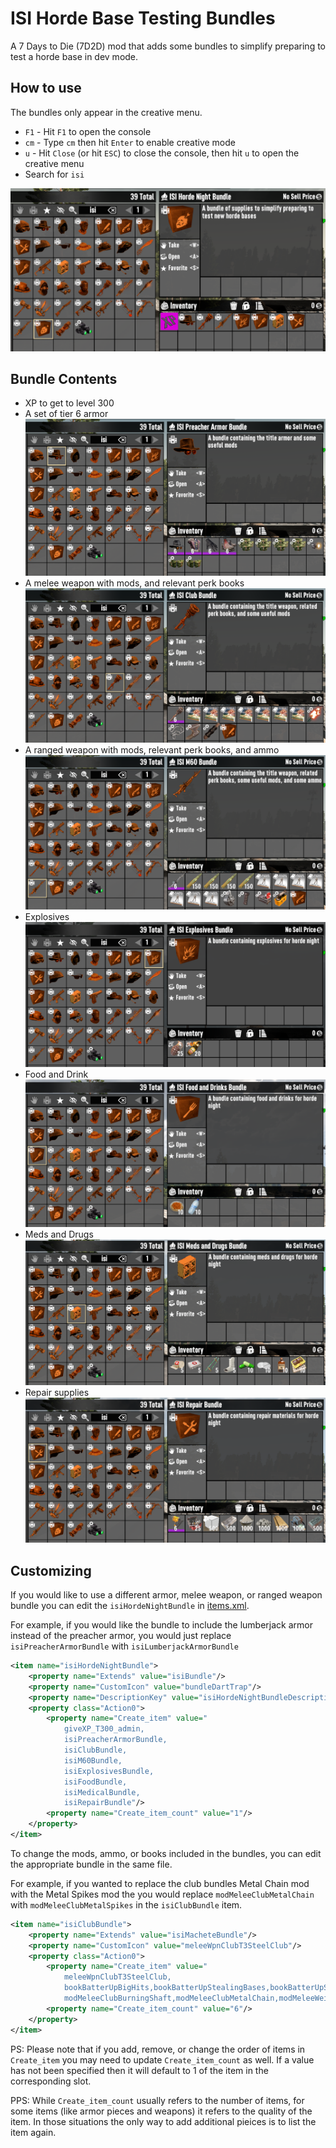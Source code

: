 # ISI Horde Base Testing Bundles

A 7 Days to Die (7D2D) mod that adds some bundles to simplify preparing to test a horde base in dev mode.

## How to use

The bundles only appear in the creative menu.

- `F1` - Hit `F1` to open the console
- `cm` - Type `cm` then hit `Enter` to enable creative mode
- `u` - Hit `Close` (or hit `ESC`) to close the console, then hit `u` to open the creative menu
- Search for `isi`

![Horde Night Bundle](images/isiHordeNightBundle.png)

## Bundle Contents

- XP to get to level 300
- A set of tier 6 armor ![Armor Bundle](images/isiPreacherArmorBundle.png)
- A melee weapon with mods, and relevant perk books ![Melee Weapon Bundle](images/isiClubBundle.png)
- A ranged weapon with mods, relevant perk books, and ammo ![Ranged Weapon Bundle](images/isiM60Bundle.png)
- Explosives ![Explosives Bundle](images/isiExplosivesBundle.png)
- Food and Drink ![Food and Drinks Bundle](images/isiFoodBundle.png)
- Meds and Drugs ![Meds and Drugs Bundle](images/isiMedicalBundle.png)
- Repair supplies ![Repairs Bundle](images/isiRepairBundle.png)

## Customizing

If you would like to use a different armor, melee weapon, or ranged weapon bundle you can edit the `isiHordeNightBundle` in [items.xml](Config/items.xml).

For example, if you would like the bundle to include the lumberjack armor instead of the preacher armor, you would just replace `isiPreacherArmorBundle` with `isiLumberjackArmorBundle`

```xml
<item name="isiHordeNightBundle">
    <property name="Extends" value="isiBundle"/>
    <property name="CustomIcon" value="bundleDartTrap"/>
    <property name="DescriptionKey" value="isiHordeNightBundleDescription"/>
    <property class="Action0">
        <property name="Create_item" value="
            giveXP_T300_admin,
            isiPreacherArmorBundle,
            isiClubBundle,
            isiM60Bundle,
            isiExplosivesBundle,
            isiFoodBundle,
            isiMedicalBundle,
            isiRepairBundle"/>
        <property name="Create_item_count" value="1"/>
    </property>
</item>
```

To change the mods, ammo, or books included in the bundles, you can edit the appropriate bundle in the same file.

For example, if you wanted to replace the club bundles Metal Chain mod with the Metal Spikes mod the you would replace `modMeleeClubMetalChain` with `modMeleeClubMetalSpikes` in the `isiClubBundle` item.

```xml
<item name="isiClubBundle">
    <property name="Extends" value="isiMacheteBundle"/>
    <property name="CustomIcon" value="meleeWpnClubT3SteelClub"/>
    <property class="Action0">
        <property name="Create_item" value="
            meleeWpnClubT3SteelClub,
            bookBatterUpBigHits,bookBatterUpStealingBases,bookBatterUpSlowPitch,bookBatterUpKnockdown,bookBatterUpMaintenance,bookBatterUpFoulBalls,bookBatterUpMetalChain,
            modMeleeClubBurningShaft,modMeleeClubMetalChain,modMeleeWeightedHead,modMeleeErgonomicGrip"/>
        <property name="Create_item_count" value="6"/>
    </property>
</item>
```

PS: Please note that if you add, remove, or change the order of items in `Create_item` you may need to update `Create_item_count` as well. If a value has not been specified then it will default to 1 of the item in the corresponding slot.

PPS: While `Create_item_count` usually refers to the number of items, for some items (like armor pieces and weapons) it refers to the quality of the item. In those situations the only way to add additional pieices is to list the item again.
